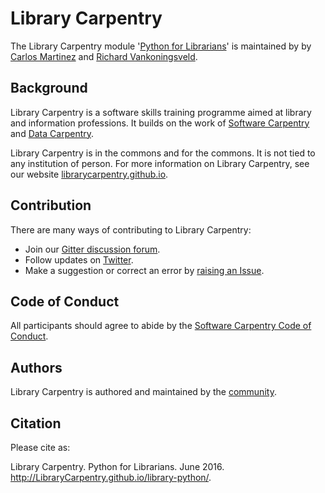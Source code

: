 # Library Carpentry

The Library Carpentry module '[Python for Librarians](http://LibraryCarpentry.github.io/library-python/)' is maintained by 
by [Carlos Martinez](https://github.com/c-martinez) and [Richard Vankoningsveld](https://github.com/richyvk).


## Background

Library Carpentry is a software skills training programme aimed at library and information professions. It builds on the work of [Software Carpentry](http://software-carpentry.org/) and [Data Carpentry](http://www.datacarpentry.org/).

Library Carpentry is in the commons and for the commons. It is not tied to any institution of person. For more information on Library Carpentry, see our website [librarycarpentry.github.io](http://librarycarpentry.github.io/).

## Contribution

There are many ways of contributing to Library Carpentry:

- Join our [Gitter discussion forum](https://gitter.im/LibraryCarpentry/).
- Follow updates on [Twitter](https://twitter.com/LibCarpentry).
- Make a suggestion or correct an error by [raising an Issue](https://github.com/LibraryCarpentry/library-python/issues).

## Code of Conduct

All participants should agree to abide by the [Software Carpentry Code of Conduct](http://software-carpentry.org/conduct/).

## Authors

Library Carpentry is authored and maintained by the [community](https://github.com/LibraryCarpentry/library-openrefine/network/members).

## Citation

Please cite as:

Library Carpentry. Python for Librarians. June 2016. http://LibraryCarpentry.github.io/library-python/.
